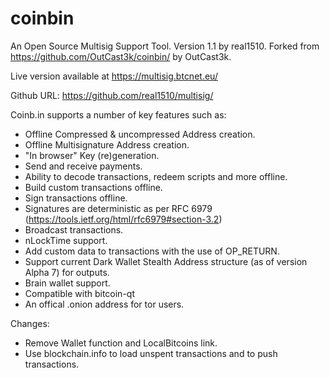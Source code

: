 coinbin
=======

An Open Source Multisig Support Tool. Version 1.1 by real1510.
Forked from https://github.com/OutCast3k/coinbin/ by OutCast3k.

Live version available at https://multisig.btcnet.eu/

Github URL: https://github.com/real1510/multisig/

Coinb.in supports a number of key features such as: 

- Offline Compressed & uncompressed Address creation.
- Offline Multisignature Address creation.
- "In browser" Key (re)generation. 
- Send and receive payments.
- Ability to decode transactions, redeem scripts and more offline.
- Build custom transactions offline.
- Sign transactions offline.
- Signatures are deterministic as per RFC 6979 (https://tools.ietf.org/html/rfc6979#section-3.2)
- Broadcast transactions.
- nLockTime support.
- Add custom data to transactions with the use of OP_RETURN.
- Support current Dark Wallet Stealth Address structure (as of version Alpha 7) for outputs.
- Brain wallet support.
- Compatible with bitcoin-qt
- An offical .onion address for tor users.

Changes:

- Remove Wallet function and LocalBitcoins link.
- Use blockchain.info to load unspent transactions and to push transactions.

